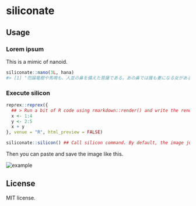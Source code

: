 
<!-- README.md is generated from README.Rmd. Please edit that file -->

# siliconate

<!-- badges: start -->
<!-- badges: end -->

## Usage

### Lorem ipsum

This is a mimic of nanoid.

``` r
siliconate::nano(3L, hana)
#> [1] "勿論竜樹や馬鳴も、人並の鼻を備えた菩薩である。あの鼻では誰も妻になる女があるまいと思ったからである。従ってここへ出入する僧俗の類も甚だ多い。"
```

### Execute silicon

``` r
reprex::reprex({
  ## > Run a bit of R code using rmarkdown::render() and write the rendered result to user's clipboard.
  x <- 1:4
  y <- 2:5
  x + y
}, venue = "R", html_preview = FALSE)

siliconate::silicon() ## Call silicon command. By default, the image just goes to clipboard.
```

Then you can paste and save the image like this.

![example](https://rawcdn.githack.com/paithiov909/siliconate/26780202b0407694c380f3493b44215c1dee5247/man/figures/siliconate_example.jpg)

## License

MIT license.
